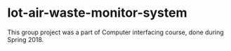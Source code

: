 # Iot-air-waste-monitor-system
This group project was a part of Computer interfacing course, done during Spring 2018.
